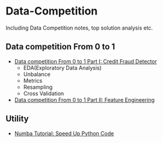 # Data-Competition
Including Data Competition notes, top solution analysis etc.

## Data competition From 0 to 1
- [Data competition From 0 to 1 Part I: Credit Fraud Detector](https://lambda-xmu.club/2018/08/15/Data-competition-From-0-to-1-Part-I/#1-data-competition-introduction)
  - EDA(Exploratory Data Analysis)
  - Unbalance
  - Metrics
  - Resampling
  - Cross Validation
 - [Data competition From 0 to 1 Part II: Feature Engineering](https://lambda-xmu.club/2018/08/15/Data-competition-From-0-to-1-Part-I/#1-data-competition-introduction)

## Utility
- [Numba Tutorial: Speed Up Python Code](http://lambda-xmu.club/2018/08/20/Speed-Up-Python-Code/)
